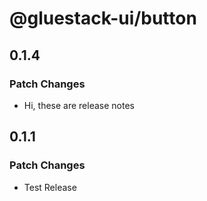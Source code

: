 # @gluestack-ui/button

## 0.1.4

### Patch Changes

- Hi, these are release notes

## 0.1.1

### Patch Changes

- Test Release
